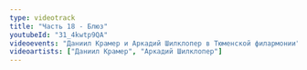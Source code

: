 ```yaml
---
type: videotrack
title: "Часть 18 - Блюз"
youtubeId: "31_4kwtp9QA"
videoevents: "Даниил Крамер и Аркадий Шилклопер в Тюменской филармонии"
videoartists: ["Даниил Крамер", "Аркадий Шилклопер"]
---
```

